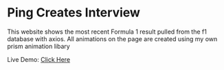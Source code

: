 # Ping Creates Interview 

This website shows the most recent Formula 1 result pulled from the f1 database with axios.
All animations on the page are created using my own prism animation libary 

Live Demo: [Click Here](https://unruffled-easley-8c86b8.netlify.app/)


